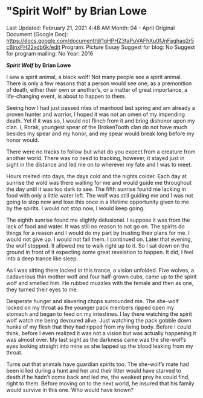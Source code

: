 # "Spirit Wolf" by Brian Lowe

Last Updated: February 21, 2021 4:48 AM
Month: 04 - April
Original Document (Google Doc): https://docs.google.com/document/d/1qHPHZ3taPuVAFhXu0fJnFaghaq2r5cBjnxFH22xdb6k/edit
Program: Picture Essay
Suggest for blog: No
Suggest for program mailing: No
Year: 2016

***Spirit Wolf* by Brian Lowe**

I saw a spirit animal, a black wolf! Not many people see a spirit animal. There is only a few reasons that a person would see one; as a premonition of death, either their own or another’s, or a matter of great importance, a life-changing event, is about to happen to them.

Seeing how I had just passed rites of manhood last spring and am already a proven hunter and warrior, I hoped it was not an omen of my impending death. Yet if it was so, I would not flinch from it and bring dishonor upon my clan. I, Rorak, youngest spear of the BrokenTooth clan do not have much besides my spear and my honor, and my spear would break long before my honor would.

There were no tracks to follow but what do you expect from a creature from another world. There was no need to tracking, however, it stayed just in sight in the distance and led me on to wherever my fate and I was to meet.

Hours melted into days, the days cold and the nights colder. Each day at sunrise the wold was there waiting for me and would guide me throughout the day until it was too dark to see. The fifth sunrise found me lacking in food with only a little water left. The wolf was still guiding me and I was not going to stop now and lose this once in a lifetime opportunity given to me by the spirits. I would not stop now, I would keep going.

The eighth sunrise found me slightly delusional. I suppose it was from the lack of food and water. It was still no reason to not go on. The spirits do things for a reason and I would do my part by trusting their plans for me. I would not give up. I would not fail them. I continued on. Later that evening, the wolf stopped. It allowed me to walk right up to it. So I sat down on the ground in front of it expecting some great revelation to happen. It did, I feel into a deep trance like sleep.

As I was sitting there locked in this trance, a vision unfolded. Five wolves, a cadaverous thin mother wolf and four half-grown cubs, came up to the spirit wolf and smelled him. He rubbed muzzles with the female and then as one, they turned their eyes to me.

Desperate hunger and slavering chops surrounded me. The she-wolf locked on my throat as the younger pack members ripped open my stomach and began to feed on my intestines. I lay there watching the spirit wolf watch me being devoured alive. Just watching the pack gobble down hunks of my flesh that they had ripped from my living body. Before I could think, before I even realized it was not a vision but was actually happening it was almost over. My last sight as the darkness came was the she-wolf’s eyes looking straight into mine as she lapped up the blood leaking from my throat.

Turns out that animals have guardian spirits too. The she-wolf’s mate had been killed during a hunt and her and their litter would have starved to death if he hadn’t come back and led me, the weakest prey he could find, right to them. Before moving on to the next world, he insured that his family would survive in this one. Who would have known?